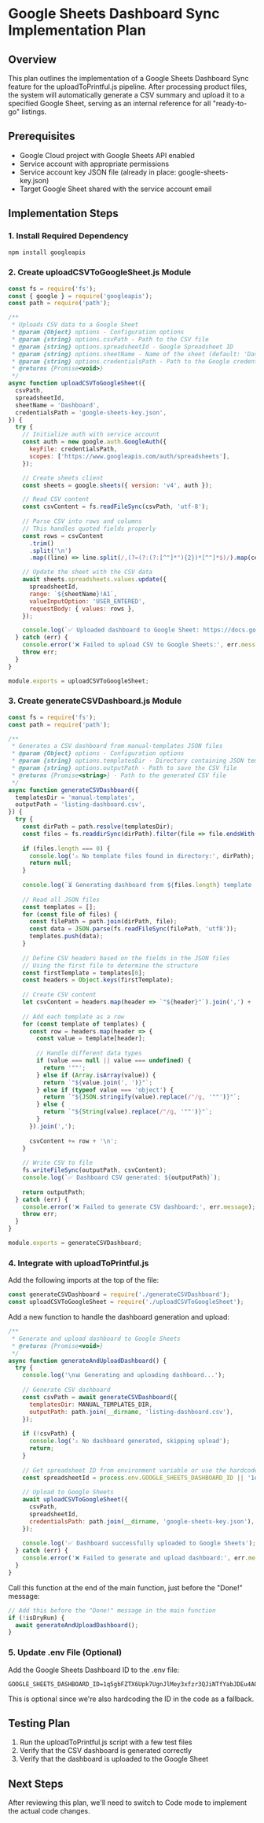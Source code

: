 # Google Sheets Dashboard Sync Implementation Plan

## Overview
This plan outlines the implementation of a Google Sheets Dashboard Sync feature for the uploadToPrintful.js pipeline. After processing product files, the system will automatically generate a CSV summary and upload it to a specified Google Sheet, serving as an internal reference for all "ready-to-go" listings.

## Prerequisites
- Google Cloud project with Google Sheets API enabled
- Service account with appropriate permissions
- Service account key JSON file (already in place: google-sheets-key.json)
- Target Google Sheet shared with the service account email

## Implementation Steps

### 1. Install Required Dependency
```bash
npm install googleapis
```

### 2. Create uploadCSVToGoogleSheet.js Module

```javascript
const fs = require('fs');
const { google } = require('googleapis');
const path = require('path');

/**
 * Uploads CSV data to a Google Sheet
 * @param {Object} options - Configuration options
 * @param {string} options.csvPath - Path to the CSV file
 * @param {string} options.spreadsheetId - Google Spreadsheet ID
 * @param {string} options.sheetName - Name of the sheet (default: 'Dashboard')
 * @param {string} options.credentialsPath - Path to the Google credentials JSON file
 * @returns {Promise<void>}
 */
async function uploadCSVToGoogleSheet({
  csvPath,
  spreadsheetId,
  sheetName = 'Dashboard',
  credentialsPath = 'google-sheets-key.json',
}) {
  try {
    // Initialize auth with service account
    const auth = new google.auth.GoogleAuth({
      keyFile: credentialsPath,
      scopes: ['https://www.googleapis.com/auth/spreadsheets'],
    });

    // Create sheets client
    const sheets = google.sheets({ version: 'v4', auth });

    // Read CSV content
    const csvContent = fs.readFileSync(csvPath, 'utf-8');
    
    // Parse CSV into rows and columns
    // This handles quoted fields properly
    const rows = csvContent
      .trim()
      .split('\n')
      .map((line) => line.split(/,(?=(?:(?:[^"]*"){2})*[^"]*$)/).map(cell => cell.replace(/^"|"$/g, '')));

    // Update the sheet with the CSV data
    await sheets.spreadsheets.values.update({
      spreadsheetId,
      range: `${sheetName}!A1`,
      valueInputOption: 'USER_ENTERED',
      requestBody: { values: rows },
    });

    console.log(`✅ Uploaded dashboard to Google Sheet: https://docs.google.com/spreadsheets/d/${spreadsheetId}`);
  } catch (err) {
    console.error('❌ Failed to upload CSV to Google Sheets:', err.message);
    throw err;
  }
}

module.exports = uploadCSVToGoogleSheet;
```

### 3. Create generateCSVDashboard.js Module

```javascript
const fs = require('fs');
const path = require('path');

/**
 * Generates a CSV dashboard from manual-templates JSON files
 * @param {Object} options - Configuration options
 * @param {string} options.templatesDir - Directory containing JSON templates
 * @param {string} options.outputPath - Path to save the CSV file
 * @returns {Promise<string>} - Path to the generated CSV file
 */
async function generateCSVDashboard({
  templatesDir = 'manual-templates',
  outputPath = 'listing-dashboard.csv',
}) {
  try {
    const dirPath = path.resolve(templatesDir);
    const files = fs.readdirSync(dirPath).filter(file => file.endsWith('.json'));
    
    if (files.length === 0) {
      console.log('⚠️ No template files found in directory:', dirPath);
      return null;
    }
    
    console.log(`⏳ Generating dashboard from ${files.length} template files...`);
    
    // Read all JSON files
    const templates = [];
    for (const file of files) {
      const filePath = path.join(dirPath, file);
      const data = JSON.parse(fs.readFileSync(filePath, 'utf8'));
      templates.push(data);
    }
    
    // Define CSV headers based on the fields in the JSON files
    // Using the first file to determine the structure
    const firstTemplate = templates[0];
    const headers = Object.keys(firstTemplate);
    
    // Create CSV content
    let csvContent = headers.map(header => `"${header}"`).join(',') + '\n';
    
    // Add each template as a row
    for (const template of templates) {
      const row = headers.map(header => {
        const value = template[header];
        
        // Handle different data types
        if (value === null || value === undefined) {
          return '""';
        } else if (Array.isArray(value)) {
          return `"${value.join(', ')}"`;
        } else if (typeof value === 'object') {
          return `"${JSON.stringify(value).replace(/"/g, '""')}"`;
        } else {
          return `"${String(value).replace(/"/g, '""')}"`;
        }
      }).join(',');
      
      csvContent += row + '\n';
    }
    
    // Write CSV to file
    fs.writeFileSync(outputPath, csvContent);
    console.log(`✅ Dashboard CSV generated: ${outputPath}`);
    
    return outputPath;
  } catch (err) {
    console.error('❌ Failed to generate CSV dashboard:', err.message);
    throw err;
  }
}

module.exports = generateCSVDashboard;
```

### 4. Integrate with uploadToPrintful.js

Add the following imports at the top of the file:

```javascript
const generateCSVDashboard = require('./generateCSVDashboard');
const uploadCSVToGoogleSheet = require('./uploadCSVToGoogleSheet');
```

Add a new function to handle the dashboard generation and upload:

```javascript
/**
 * Generate and upload dashboard to Google Sheets
 * @returns {Promise<void>}
 */
async function generateAndUploadDashboard() {
  try {
    console.log('\n📊 Generating and uploading dashboard...');
    
    // Generate CSV dashboard
    const csvPath = await generateCSVDashboard({
      templatesDir: MANUAL_TEMPLATES_DIR,
      outputPath: path.join(__dirname, 'listing-dashboard.csv'),
    });
    
    if (!csvPath) {
      console.log('⚠️ No dashboard generated, skipping upload');
      return;
    }
    
    // Get spreadsheet ID from environment variable or use the hardcoded one
    const spreadsheetId = process.env.GOOGLE_SHEETS_DASHBOARD_ID || '1q5gbFZTX6Upk7UgnJlMey3xfzr3QJiNTfYabJDEu4AQ';
    
    // Upload to Google Sheets
    await uploadCSVToGoogleSheet({
      csvPath,
      spreadsheetId,
      credentialsPath: path.join(__dirname, 'google-sheets-key.json'),
    });
    
    console.log('✅ Dashboard successfully uploaded to Google Sheets');
  } catch (err) {
    console.error('❌ Failed to generate and upload dashboard:', err.message);
  }
}
```

Call this function at the end of the main function, just before the "Done!" message:

```javascript
// Add this before the "Done!" message in the main function
if (!isDryRun) {
  await generateAndUploadDashboard();
}
```

### 5. Update .env File (Optional)

Add the Google Sheets Dashboard ID to the .env file:

```
GOOGLE_SHEETS_DASHBOARD_ID=1q5gbFZTX6Upk7UgnJlMey3xfzr3QJiNTfYabJDEu4AQ
```

This is optional since we're also hardcoding the ID in the code as a fallback.

## Testing Plan

1. Run the uploadToPrintful.js script with a few test files
2. Verify that the CSV dashboard is generated correctly
3. Verify that the dashboard is uploaded to the Google Sheet

## Next Steps

After reviewing this plan, we'll need to switch to Code mode to implement the actual code changes.